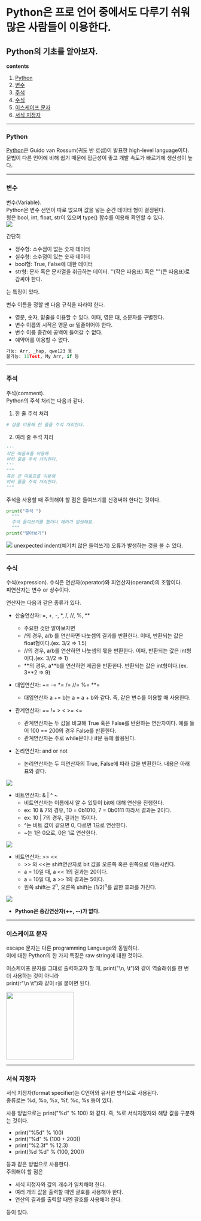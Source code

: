 Python은 프로 언어 중에서도 다루기 쉬워 많은 사람들이 이용한다.
===========
Python의 기초를 알아보자.
-----------
**contents**
1. [Python](#Python)
2. [변수](#변수)
3. [주석](#주석)
4. [수식](#수식)
5. [이스케이프 문자](#이스케이프-문자)
6. [서식 지정자](#서식-지정자)
***
### Python
[Python](https://ko.wikipedia.org/wiki/%ED%8C%8C%EC%9D%B4%EC%8D%AC)은 Guido van Rossum(귀도 반 로섬)이 발표한 high-level language이다.  
문법이 다른 언어에 비해 쉽기 때문에 접근성이 좋고 개발 속도가 빠르기에 생산성이 높다.  
***
### 변수
변수(Variable).  
Python은 변수 선언이 따로 없으며 값을 넣는 순간 데이터 형이 결정된다.  
형은 bool, int, float, str이 있으며 type() 함수를 이용해 확인할 수 있다.  
<img src="/assets/images/Python_BasicVariable.PNG">  

간단히
- 정수형: 소수점이 없는 숫자 데이터
- 실수형: 소수점이 있는 숫자 데이터
- bool형: True, False에 대한 데이터
- str형: 문자 혹은 문자열을 취급하는 데이터. ''(작은 따옴표) 혹은 ""(큰 따옴표)로 감싸야 한다.

는 특징이 있다.  


변수 이름을 정할 땐 다음 규칙을 따라야 한다.
- 영문, 숫자, 밑줄을 이용할 수 있다. 이때, 영문 대, 소문자를 구별한다.
- 변수 이름의 시작은 영문 or 밑줄이어야 한다.
- 변수 이름 중간에 공백이 들어갈 수 없다. 
- 예약어를 이용할 수 없다.

```Python
가능: Arr, _hap, qwe123 등 
불가능: 11Test, My Arr, if 등
```
***
### 주석
주석(comment).  
Python의 주석 처리는 다음과 같다.
1. 한 줄 주석 처리
```Python
# 샵을 이용해 한 줄을 주석 처리한다.
```

2. 여러 줄 주석 처리
```Python
'''
작은 따옴표를 이용해 
여러 줄을 주석 처리한다.
'''
"""
혹은 큰 따옴표를 이용해
여러 줄을 주석 처리한다.
"""
```

주석을 사용할 때 주의해야 할 점은 들여쓰기를 신경써야 한다는 것이다.  
```Python
print("주석 ")
  """
  주석 들여쓰기를 했더니 에러가 발생해요.
  """
print("알아보기")
```

<img src="/assets/images/Python_BasicCommentError.PNG">  
unexpected indent(예기치 않은 들여쓰기) 오류가 발생하는 것을 볼 수 있다.   

***  
### 수식
수식(expression). 
수식은 연산자(operator)와 피연산자(operand)의 조합이다.  
피연산자는 변수 or 상수이다.  

연산자는 다음과 같은 종류가 있다.  
- 산술연산자: =, +, -, *, /, //, %, **  
    - 주요한 것만 알아보자면 
    - /의 경우, a/b 를 연산하면 나눗셈의 결과를 반환한다. 이때, 반환되는 값은 float형이다.(ex. 3/2 => 1.5)
    - //의 경우, a/b를 연산하면 나눗셈의 몫을 반환한다. 이때, 반환되는 값은 int형이다.(ex. 3//2 => 1)
    - \*\*의 경우, a\*\*b를 연산하면 제곱을 반환한다. 반환되는 값은 int형이다.(ex. 3\*\*2 => 9)

- 대입연산자: += -= *= /= //= %= **=  
    - 대입연산자 a += b는 a = a + b와 같다. 즉, 같은 변수를 이용할 때 사용한다.

- 관계연산자: == != > < >= <=
    - 관계연산자는 두 값을 비교해 True 혹은 False를 반환하는 연산자이다. 예를 들어 100 == 200의 경우 False를 반환한다.
    - 관계연산자는 주로 while문이나 if문 등에 활용된다.  

- 논리연산자: and or not
    - 논리연산자는 두 피연산자의 True, False에 따라 값을 반환한다. 내용은 아래 표와 같다.  

<img src="/assets/images/Python_BasicLogicalOperator.PNG">    

- 비트연산자: & | ^ ~ 
    - 비트연산자는 이름에서 알 수 있듯이 bit에 대해 연산을 진행한다.
    - ex: 10 & 7의 경우, 10 = 0b1010, 7 = 0b0111 따라서 결과는 2이다.  
    - ex: 10 | 7의 경우, 결과는 15이다.  
    - ^는 비트 값이 같으면 0, 다르면 1으로 연산한다.
    - ~는 1은 0으로, 0은 1로 연산한다. 

<img src="/assets/images/Python_BasicBitOperator01.PNG">    

- 비트연산자: >> <<
    - \>\> 와 <<는 shift연산자로 bit 값을 오른쪽 혹은 왼쪽으로 이동시킨다.  
    - a = 10일 때, a << 1의 결과는 20이다.
    - a = 10일 때, a >> 1의 결과는 5이다.
    - 왼쪽 shift는 2<sup>n</sup>, 오른쪽 shift는 (1/2)<sup>n</sup>를 곱한 효과를 가진다.  
   
<img src="/assets/images/Python_BasicBitOperator02.PNG">    

- **Python은 증감연산자(++, --)가 없다.**

***
### 이스케이프 문자
escape 문자는 다른 programming Language와 동일하다.  
이에 대한 Python의 한 가지 특징은 raw string에 대한 것이다.  

이스케이프 문자를 그대로 출력하고자 할 때, print("\\n, \\t")와 같이 역슬래쉬를 한 번 더 사용하는 것이 아니라  
print(r"\n \t")와 같이 r을 붙이면 된다.  

<img src="/assets/images/Python_BasicEscape.PNG" width="180">    

***
### 서식 지정자  
서식 지정자(format specifier)는 C언어와 유사한 방식으로 사용된다.  
종류로는 %d, %o, %x, %f, %c, %s 등이 있다.  

사용 방법으로는 print("%d" % 100) 와 같다. 즉, %로 서식지정자와 해당 값을 구분하는 것이다.  
- print("%5d" % 100)
- print("%d" % (100 + 200))
- print("%2.3f" % 12.3)
- print(%d %d" % (100, 200))

등과 같은 방법으로 사용한다.  
주의해야 할 점은 
- 서식 지정자와 값의 개수가 일치해야 한다.
- 여러 개의 값을 출력할 때엔 괄호를 사용해야 한다.
- 연산의 결과를 출력할 때엔 괄호를 사용해야 한다.

등이 있다.
